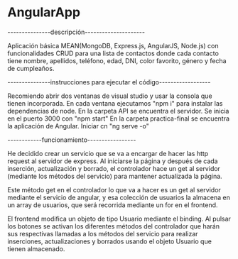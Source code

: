 # AngularApp

---------------descripción---------------------

Aplicación básica MEAN(MongoDB, Express.js, AngularJS, Node.js) con funcionalidades CRUD para una lista de contactos donde cada contacto tiene
nombre, apellidos, teléfono, edad, DNI, color favorito, género y fecha de cumpleaños. 

---------------instrucciones para ejecutar el código------------------

Recomiendo abrir dos ventanas de visual studio y usar la consola que tienen incorporada.
En cada ventana ejecutamos "npm i" para instalar las dependencias de node.
En la carpeta API se encuentra el servidor. Se inicia en el puerto 3000 con "npm start"
En la carpeta practica-final se encuentra la aplicación de Angular. Iniciar cn "ng serve -o"


------------funcionamiento-----------------

He decidido crear un servicio que se va a encargar de hacer las http request al servidor de express.
Al iniciarse la página y después de cada inserción, actualización y borrado, el controlador hace un get al servidor
(mediante los métodos del servicio) para mantener actualizada la página. 

Este método get en el controlador lo que va a hacer es un get al servidor mediante el servicio de angular,
y esa colección de usuarios la almacena en un array de usuarios, que será recorrida mediante un for en el frontend.

El frontend modifica un objeto de tipo Usuario mediante el binding. Al pulsar los botones se activan los diferentes métodos
del controlador que harán sus respectivas llamadas a los métodos del servicio para realizar inserciones, actualizaciones y borrados
usando el objeto Usuario que tienen almacenado. 
